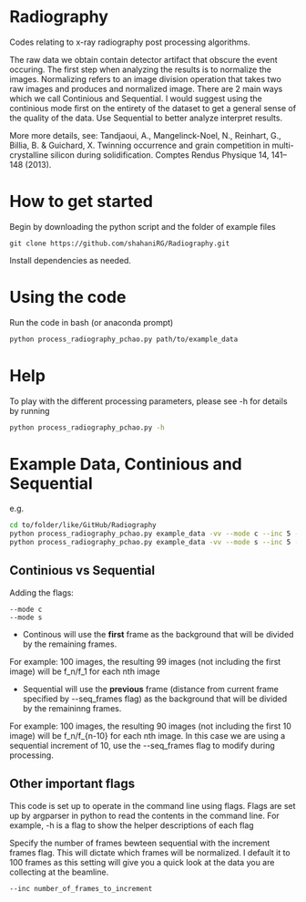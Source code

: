 # Radiography
Codes relating to x-ray radiography post processing algorithms.  

The raw data we obtain contain detector artifact that obscure the event occuring. The first step when analyzing the results is to normalize the images. Normalizing refers to an image division operation that takes two raw images and produces and normalized image. There are 2 main ways which we call Continious and Sequential. I would suggest using the continious mode first on the entirety of the dataset to get a general sense of the quality of the data. Use Sequential to better analyze interpret results. 

More more details, see:
Tandjaoui, A., Mangelinck-Noel, N., Reinhart, G., Billia, B. & Guichard, X. Twinning occurrence and grain competition in multi-crystalline silicon during solidification. Comptes Rendus Physique 14, 141–148 (2013).


# How to get started
Begin by downloading the python script and the folder of example files

```git
git clone https://github.com/shahaniRG/Radiography.git
```

Install dependencies as needed.

# Using the code
Run the code in bash (or anaconda prompt) 

``` bash
python process_radiography_pchao.py path/to/example_data
```

# Help
To play with the different processing parameters, please see -h for details by running
```bash
python process_radiography_pchao.py -h

```
# Example Data, Continious and Sequential
e.g.
```bash
cd to/folder/like/GitHub/Radiography
python process_radiography_pchao.py example_data -vv --mode c --inc 5 --start 1000 --end 2000  --medfilt 2
python process_radiography_pchao.py example_data -vv --mode s --inc 5 --seq_fram 10 --start 1000 --end 2000  --medfilt 2
```

## Continious vs Sequential
Adding the flags:
``` 
--mode c
--mode s
```
- Continous will use the **first** frame as the background that will be divided by the remaining frames.

For example: 100 images, the resulting 99 images (not including the first image) will be f_n/f_1 for each nth image

- Sequential will use the **previous** frame (distance from current frame specified by --seq_frames flag) as the background that will be divided by the remaininng frames.

For example: 100 images, the resulting 90 images (not including the first 10 image) will be f_n/f_{n-10} for each nth image. In this case we are using a sequential increment of 10, use the --seq_frames flag to modify during processing.

## Other important flags

This code is set up to operate in the command line using flags. Flags are set up by argparser in python to read the contents in the command line. For example, -h is a flag to show the helper descriptions of each flag

Specify the number of frames bewteen sequential with the increment frames flag. This will dictate which frames will be normalized. I default it to 100 frames as this setting will give you a quick look at the data you are collecting at the beamline.

```
--inc number_of_frames_to_increment
```


